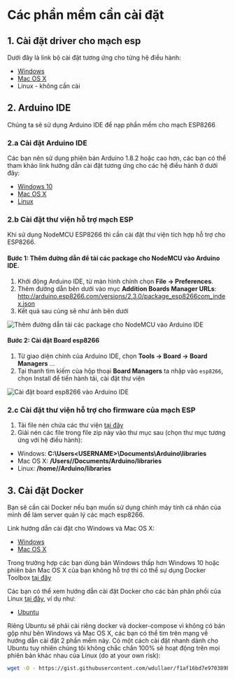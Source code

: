 # Các phần mềm cần cài đặt
## 1. Cài đặt driver cho mạch esp
Dưới đây là link bộ cài đặt tương ứng cho từng hệ điều hành:
- [Windows](https://github.com/makerhanoi/meo-guide/raw/master/esp8266-drivers/CH341SER_WINDOWS.zip)
- [Mac OS X](https://github.com/makerhanoi/meo-guide/raw/master/esp8266-drivers/CH341SER_MAC-1.4.zip)
- Linux - không cần cài

## 2. Arduino IDE
Chúng ta sẽ sử dụng Arduino IDE để nạp phần mềm cho mạch ESP8266

### 2.a Cài đặt Arduino IDE
Các bạn nên sử dụng phiên bản Arduino 1.8.2 hoặc cao hơn, các bạn có thể tham khảo link hướng dẫn cài đặt tương ứng cho các hệ điều hành ở dưới đây:
- [Windows 10](https://www.arduino.cc/en/Guide/Windows)
- [Mac OS X](https://www.arduino.cc/en/Guide/MacOSX)
- [Linux](https://www.arduino.cc/en/Guide/Linux)

### 2.b Cài đặt thư viện hỗ trợ mạch ESP

Khi sử dụng NodeMCU ESP8266 thì cần cài đặt thư viện tích hợp hỗ trợ cho ESP8266.

#### Bước 1: Thêm đường dẫn để tải các package cho NodeMCU vào Arduino IDE.

1. Khởi động Arduino IDE, từ màn hình chính chọn **File → Preferences**.
2. Thêm đường dẫn bên dưới vào mục **Addition Boards Manager URLs**: http://arduino.esp8266.com/versions/2.3.0/package_esp8266com_index.json
3. Kết quả sau cùng sẽ như ảnh bên dưới

![](https://raw.githubusercontent.com/makerhanoi/meo-guide/master/step1.png "Thêm đường dẫn tải các package cho NodeMCU vào Arduino IDE")

#### Bước 2: Cài đặt Board esp8266

1. Từ giao diện chính của Arduino IDE, chọn **Tools → Board → Board Managers** ...
2. Tại thanh tìm kiếm của hộp thoại **Board Managers** ta nhập vào `esp8266`, chọn Install để tiến hành tải, cài đặt thư viện

![](https://raw.githubusercontent.com/makerhanoi/meo-guide/master/step2.png "Cài đặt board esp8266 vào Arduino IDE")

### 2.c Cài đặt thư viện hỗ trợ cho firmware của mạch ESP

1. Tải file nén chứa các thư viện [tại đây](https://github.com/makerhanoi/meo-guide/raw/master/support-tools/arduino-library.zip)
2. Giải nén các file trong file zip này vào thư mục sau (chọn thư mục tương ứng với hệ điều hành):
- Windows: **C:\Users\<USERNAME>\Documents\Arduino\libraries**
- Mac OS X: **/Users/<USERNAME>/Documents/Arduino/libraries**
- Linux: **/home/<USERNAME>/Arduino/libraries**

## 3. Cài đặt Docker
Bạn sẽ cần cài Docker nếu bạn muốn sử dụng chính máy tính cá nhân của mình để làm server quản lý các mạch esp8266.

Link hướng dẫn cài đặt cho Windows và Mac OS X:

- [Windows](https://docs.docker.com/docker-for-windows/install/)
- [Mac OS X](https://docs.docker.com/docker-for-mac/install/#download-docker-for-mac)

Trong trường hợp các bạn dùng bản Windows thấp hơn Windows 10 hoặc phiên bản Mac OS X của bạn không hỗ trợ thì có thể sự dụng Docker Toolbox [tại đây](https://docs.docker.com/toolbox/overview/#ready-to-get-started)

Các bạn có thể xem hướng dẫn cài đặt Docker cho các bản phân phối của Linux [tại đây](https://www.docker.com/community-edition#/download), ví dụ như:
- [Ubuntu](https://store.docker.com/editions/community/docker-ce-server-ubuntu?tab=description)

Riêng Ubuntu sẽ phải cài riêng docker và docker-compose vì không có bản gộp như bên Windows và Mac OS X, các bạn có thể tìm trên mạng về hướng dẫn cài đặt 2 phần mềm này. Có một cách cài đặt nhanh dành cho Ubuntu tuy nhiên chúng tôi không chắc chắn 100% sẽ hoạt động trên mọi phiên bản khác nhau của Linux (do at your own risk):

```bash
wget -O - https://gist.githubusercontent.com/wdullaer/f1af16bd7e970389bad3/raw/install.sh| bash
```
